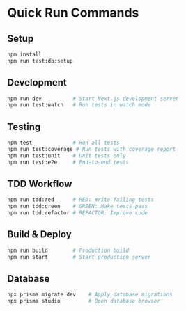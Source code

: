 # Quick Run Commands

## Setup
```bash
npm install
npm run test:db:setup
```

## Development
```bash
npm run dev          # Start Next.js development server
npm run test:watch   # Run tests in watch mode
```

## Testing
```bash
npm test             # Run all tests
npm run test:coverage # Run tests with coverage report
npm run test:unit    # Unit tests only
npm run test:e2e     # End-to-end tests
```

## TDD Workflow
```bash
npm run tdd:red      # RED: Write failing tests
npm run tdd:green    # GREEN: Make tests pass
npm run tdd:refactor # REFACTOR: Improve code
```

## Build & Deploy
```bash
npm run build        # Production build
npm run start        # Start production server
```

## Database
```bash
npx prisma migrate dev    # Apply database migrations
npx prisma studio         # Open database browser
```